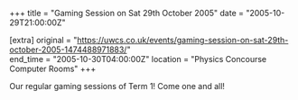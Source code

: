 +++
title = "Gaming Session on Sat 29th October 2005"
date = "2005-10-29T21:00:00Z"

[extra]
original = "https://uwcs.co.uk/events/gaming-session-on-sat-29th-october-2005-1474488971883/"    
end_time = "2005-10-30T04:00:00Z"
location = "Physics Concourse Computer Rooms"
+++

Our regular gaming sessions of Term 1\! Come one and all\!

